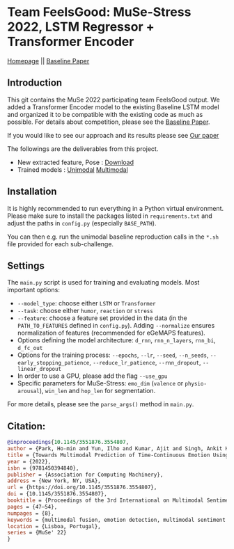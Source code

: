 # Team FeelsGood: MuSe-Stress 2022, LSTM Regressor + Transformer Encoder

[Homepage](https://www.muse-challenge.org) || [Baseline Paper](https://www.researchgate.net/publication/359875358_The_MuSe_2022_Multimodal_Sentiment_Analysis_Challenge_Humor_Emotional_Reactions_and_Stress)


## Introduction

This git contains the MuSe 2022 participating team FeelsGood output. We added a Transformer Encoder model to the existing Baseline LSTM model and organized it to be compatible with the existing code as much as possible. For details about competition, please see the [Baseline Paper](https://www.researchgate.net/publication/359875358_The_MuSe_2022_Multimodal_Sentiment_Analysis_Challenge_Humor_Emotional_Reactions_and_Stress).

If you would like to see our approach and its results please see [Our paper](https://dl.acm.org/doi/pdf/10.1145/3551876.3554807) 

The followings are the deliverables from this project.

* New extracted feature, Pose : [Download](https://drive.google.com/drive/folders/19jevZIZt51tJ67OtQyumMaHFrhRL4AJP?usp=share_link)
* Trained models : [Unimodal](https://willbeupdated.com) [Multimodal](https://willbeupdated.com)


## Installation
It is highly recommended to run everything in a Python virtual environment. Please make sure to install the packages listed 
in ``requirements.txt`` and adjust the paths in `config.py` (especially ``BASE_PATH``). 

You can then e.g. run the unimodal baseline reproduction calls in the ``*.sh`` file provided for each sub-challenge.

## Settings
The ``main.py`` script is used for training and evaluating models. Most important options:
* ``--model_type``: choose either `LSTM` or `Transformer`
* ``--task``: choose either `humor`, `reaction` or `stress` 
* ``--feature``: choose a feature set provided in the data (in the ``PATH_TO_FEATURES`` defined in ``config.py``). Adding 
``--normalize`` ensures normalization of features (recommended for eGeMAPS features).
* Options defining the model architecture: ``d_rnn``, ``rnn_n_layers``, ``rnn_bi``, ``d_fc_out``
* Options for the training process: ``--epochs``, ``--lr``, ``--seed``,  ``--n_seeds``, ``--early_stopping_patience``,
``--reduce_lr_patience``,   ``--rnn_dropout``, ``--linear_dropout``
* In order to use a GPU, please add the flag ``--use_gpu``
* Specific parameters for MuSe-Stress: ``emo_dim`` (``valence`` or ``physio-arousal``), ``win_len`` and ``hop_len`` for segmentation.

For more details, please see the ``parse_args()`` method in ``main.py``. 


## Citation:
```bibtex
@inproceedings{10.1145/3551876.3554807,
author = {Park, Ho-min and Yun, Ilho and Kumar, Ajit and Singh, Ankit Kumar and Choi, Bong Jun and Singh, Dhananjay and De Neve, Wesley},
title = {Towards Multimodal Prediction of Time-Continuous Emotion Using Pose Feature Engineering and a Transformer Encoder},
year = {2022},
isbn = {9781450394840},
publisher = {Association for Computing Machinery},
address = {New York, NY, USA},
url = {https://doi.org/10.1145/3551876.3554807},
doi = {10.1145/3551876.3554807},
booktitle = {Proceedings of the 3rd International on Multimodal Sentiment Analysis Workshop and Challenge},
pages = {47–54},
numpages = {8},
keywords = {multimodal fusion, emotion detection, multimodal sentiment analysis, human pose},
location = {Lisboa, Portugal},
series = {MuSe' 22}
}
```
